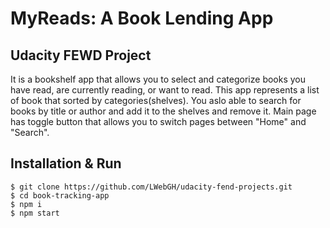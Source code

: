 # MyReads: A Book Lending App

## Udacity FEWD Project

It is a bookshelf app that allows you to select and categorize books you have read, are currently reading, or want to read. This app represents a list of book that sorted by categories(shelves). You aslo able to search for books by title or author and add it to the shelves and remove it. Main page has toggle button that allows you to switch pages between "Home" and "Search".

## Installation & Run

```
$ git clone https://github.com/LWebGH/udacity-fend-projects.git
$ cd book-tracking-app
$ npm i
$ npm start
```